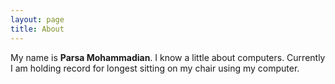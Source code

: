```yaml
---
layout: page
title: About
---
```


My name is **Parsa Mohammadian**. I know a little about computers. Currently I am holding record for longest sitting on my chair using my computer.